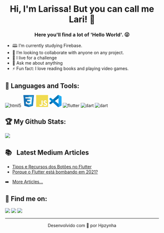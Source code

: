 <h1 align="center"> Hi, I'm Larissa! But you can call me Lari! 🖖</a></h1>
<h3 align="center">Here you'll find a lot of 'Hello World'. 😜</h3>



- 🕮 I’m currently studying Firebase.
- 🤝 I’m looking to collaborate with anyone on any project.
- 🔭 I live for a challenge
- 💬 Ask me about anything
- ⚡ Fun fact: I love reading books and playing video games.
 
## 🧰 Languages and Tools:

<p align="left">
 <img src="https://www.vectorlogo.zone/logos/w3_html5/w3_html5-icon.svg" alt="html5" alt="HTML5" target="_blank" width="40" height="40"/>
 <img src="https://raw.githubusercontent.com/devicons/devicon/master/icons/css3/css3-original.svg" alt="css3" target="_blank" width="40" height="40"/>  
 <img src="https://raw.githubusercontent.com/devicons/devicon/master/icons/javascript/javascript-plain.svg" alt="javascript" target="_blank" width="40" height="40"/>
 <img src="https://raw.githubusercontent.com/github/explore/80688e429a7d4ef2fca1e82350fe8e3517d3494d/topics/visual-studio-code/visual-studio-code.png" width="40" height="40"/>
 <img src="https://www.vectorlogo.zone/logos/flutterio/flutterio-icon.svg" alt="flutter" target="_blank" width="40" height="40"/>
 <img src="https://www.vectorlogo.zone/logos/dartlang/dartlang-icon.svg" alt="dart" target="_blank" width="40" height="40"/>
 <img src="https://www.vectorlogo.zone/logos/firebase/firebase-icon.svg" alt="dart" target="_blank" width="40" height="40"/>
</p>

 ## :trophy: My Github Stats:
 <div align="left">
 <img height="180em" src="https://github-readme-stats.vercel.app/api/top-langs/?username=hpzynha&layout=compact&theme=dracula"/>
  
 
  </div>
  
  ## 📚 &ensp;Latest Medium Articles

<!-- BLOG-POST-LIST:START -->
- [Tipos e Recursos dos Botões no Flutter](https://medium.com/@dev.lari/tipos-recursos-dos-bot%C3%B5es-no-flutter-69b62b591013)
- [Porque o Flutter está bombando em 2021?](https://medium.com/@dev.lari/porque-o-flutter-est%C3%A1-bombando-em-2021-49ddaefe7951)
<!-- BLOG-POST-LIST:END -->

➡️ &ensp;[More Articles...](https://medium.com/@dev.lari)
 
## :email: Find me on:
 
 <div> 
  <a href="https://instagram.com/hpzynha" target="_blank"><img src="https://img.shields.io/badge/-Instagram-%23E4405F?style=for-the-badge&logo=instagram&logoColor=white" target="_blank"></a>
  <a href = "mailto:larissa.nogueira.rocha@gmail.com"><img src="https://img.shields.io/badge/-Gmail-%23333?style=for-the-badge&logo=gmail&logoColor=white" target="_blank"></a>
  <a href="https://www.linkedin.com/in/larissanrocha/" target="_blank"><img src="https://img.shields.io/badge/-LinkedIn-%230077B5?style=for-the-badge&logo=linkedin&logoColor=white" target="_blank"></a> 
</div>



<hr>

<p align="center">Desenvolvido com 💜 por Hpzynha</p>

<!--
TYPESCRIPT<img src="https://www.vectorlogo.zone/logos/typescriptlang/typescriptlang-icon.svg" target="_blank" width="40" height="40"/>                                                       
 REACTJS <img src="https://www.vectorlogo.zone/logos/reactjs/reactjs-icon.svg" alt="react" target="_blank" width="40" height="40"/> 
 FIGMA <img src="https://www.vectorlogo.zone/logos/figma/figma-icon.svg" alt="figma" target="_blank" width="40" height="40"/>
FIREBASE <img align="left" alt=“Firebase” width="26px" src="https://www.vectorlogo.zone/logos/firebase/firebase-icon.svg" />

 <a href="https://github.com/hpzynha">
  <img height="180em" src="https://github-readme-stats.vercel.app/api?username=hpzynha&show_icons=true&theme=algolia&include_all_commits=true&count_private=true"/>

**hpzynha/hpzynha** is a ✨ _special_ ✨ repository because its `README.md` (this file) appears on your GitHub profile.

Here are some ideas to get you started:

- 🔭 I’m currently working on ...blue
- 🌱 I’m currently learning ...
- 👯 I’m looking to collaborate on ...
- 🤔 I’m looking for help with ...
- 💬 Ask me about ...
- 📫 How to reach me: ...
- 😄 Pronouns: ...
- ⚡ Fun fact: ...
-->
